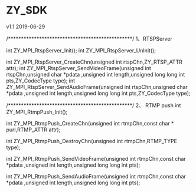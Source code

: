 # ZY_SDK
v1.1 2019-06-29


/************************************************/
1、RTSPServer

int ZY_MPI_RtspServer_Init();
int ZY_MPI_RtspServer_UnInit();

int ZY_MPI_RtspServer_CreateChn(unsigned int rtspChn,ZY_RTSP_ATTR attr);
int ZY_MPI_RtspServer_SendVideoFrame(unsigned int rtspChn,unsigned char *pdata ,unsigned int length,unsigned long long int pts,ZY_CodecType  type);
int ZY_MPI_RtspServer_SendAudioFrame(unsigned int rtspChn,unsigned char *pdata ,unsigned int length,unsigned long long int pts,ZY_CodecType  type);

/************************************************/
2、 RTMP push
int ZY_MPI_RtmpPush_Init();

int ZY_MPI_RtmpPush_CreateChn(unsigned int rtmpChn,const char * purl,RTMP_ATTR attr);

int ZY_MPI_RtmpPush_DestroyChn(unsigned int rtmpChn,RTMP_TYPE type);

int ZY_MPI_RtmpPush_SendVideoFrame(unsigned int rtmpChn,const char *pdata ,unsigned int length,unsigned long long int pts);

int ZY_MPI_RtmpPush_SendAudioFrame(unsigned int rtmpChn,const char *pdata ,unsigned int length,unsigned long long int pts);



